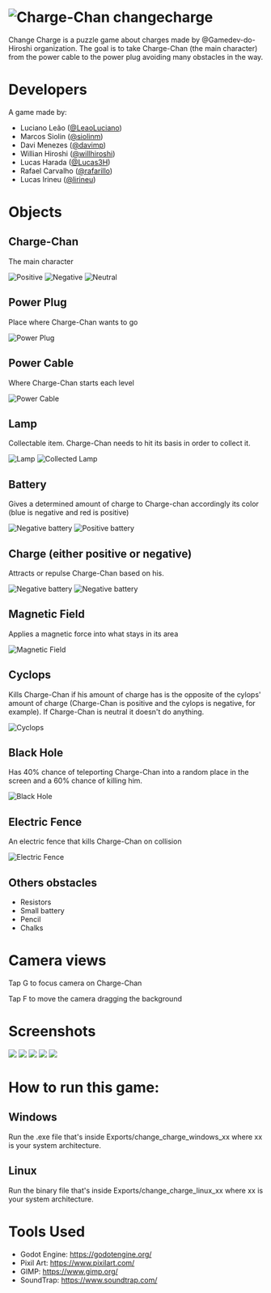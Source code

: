 # ![Charge-Chan](Game/icon.png) changecharge 

Change Charge is a puzzle game about charges made by @Gamedev-do-Hiroshi organization. The goal is to take Charge-Chan (the main character) from the power cable to the power plug avoiding many obstacles in the way.

# Developers
A game made by:
- Luciano Leão ([@LeaoLuciano](https://github.com/LeaoLuciano))
- Marcos Siolin ([@siolinm](https://github.com/siolinm))
- Davi Menezes ([@davimp](https://github.com/davimp))
- Willian Hiroshi ([@willhiroshi](https://github.com/willhiroshi))
- Lucas Harada ([@Lucas3H](https://github.com/Lucas3H))
- Rafael Carvalho ([@rafarillo](https://github.com/rafarillo))
- Lucas Irineu ([@lirineu](https://github.com/lirineu))
# Objects

## Charge-Chan
The main character

![Positive](Game/assets/carga_hiroshi_mais.png)
![Negative](Game/assets/carga_hiroshi_menos.png)
![Neutral](Game/assets/carga_hiroshi.png)
## Power Plug
Place where Charge-Chan wants to go

![Power Plug](Game/assets/Objetos/tomada_plug.png)

## Power Cable
Where Charge-Chan starts each level

![Power Cable](Game/assets/Ponta.png)

## Lamp
Collectable item. Charge-Chan needs to hit its basis in order to collect it.

![Lamp](Game/assets/lampada1.png)
![Collected Lamp](Game/assets/lampada2.png)

## Battery
Gives a determined amount of charge to Charge-chan accordingly its color (blue is negative and red is positive)

![Negative battery](Game/assets/pilha_menos.png)
![Positive battery](Game/assets/pilha_mais.png)
## Charge (either positive or negative)
Attracts or repulse Charge-Chan based on his.

![Negative battery](Game/assets/negative.png)
![Negative battery](Game/assets/positive.png)

## Magnetic Field
Applies a magnetic force into what stays in its area

![Magnetic Field](screenshots/magnetic.png)
## Cyclops
Kills Charge-Chan if his amount of charge has is the opposite of the cylops' amount of charge (Charge-Chan is positive and the cylops is negative, for example). If Charge-Chan is neutral it doesn't do anything.

![Cyclops](screenshots/cyclops.png)
## Black Hole
Has 40% chance of teleporting Charge-Chan into a random place in the screen and a 60% chance of killing him.

![Black Hole](screenshots/black.png)

## Electric Fence
An electric fence that kills Charge-Chan on collision

![Electric Fence](screenshots/fence.png)

## Others obstacles

- Resistors
- Small battery
- Pencil
- Chalks

# Camera views

Tap G to focus camera on Charge-Chan

Tap F to move the camera dragging the background
# Screenshots

![](screenshots/title.png)
![](screenshots/lvl1.png)
![](screenshots/lvl2.png)
![](screenshots/lvl10.png)
![](screenshots/lvl10l.png)

# How to run this game:

## Windows

Run the .exe file that's inside Exports/change_charge_windows_xx where xx is your system architecture.

## Linux

Run the binary file that's inside Exports/change_charge_linux_xx where xx is your system architecture.

# Tools Used

- Godot Engine: https://godotengine.org/
- Pixil Art: https://www.pixilart.com/
- GIMP: https://www.gimp.org/
- SoundTrap: https://www.soundtrap.com/